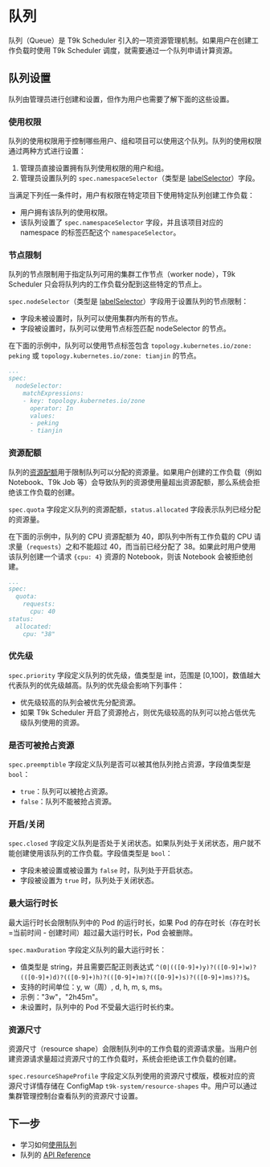 # 队列

队列（Queue）是 T9k Scheduler 引入的一项资源管理机制。如果用户在创建工作负载时使用 T9k Scheduler 调度，就需要通过一个队列申请计算资源。

## 队列设置

队列由管理员进行创建和设置，但作为用户也需要了解下面的这些设置。

### 使用权限

队列的使用权限用于控制哪些用户、组和项目可以使用这个队列。队列的使用权限通过两种方式进行设置：

1. 管理员直接设置拥有队列使用权限的用户和组。
2. 管理员设置队列的 `spec.namespaceSelector`（类型是 <a target="_blank" rel="noopener noreferrer" href="https://github.com/kubernetes/apimachinery/blob/v0.29.0/pkg/apis/meta/v1/types.go#L1213">labelSelector</a>）字段。

当满足下列任一条件时，用户有权限在特定项目下使用特定队列创建工作负载：

* 用户拥有该队列的使用权限。
* 该队列设置了 `spec.namespaceSelector` 字段，并且该项目对应的 namespace 的标签匹配这个 `namespaceSelector`。

### 节点限制

队列的节点限制用于指定队列可用的集群工作节点（worker node），T9k Scheduler 只会将队列内的工作负载分配到这些特定的节点上。

`spec.nodeSelector`（类型是 <a target="_blank" rel="noopener noreferrer" href="https://github.com/kubernetes/apimachinery/blob/v0.29.0/pkg/apis/meta/v1/types.go#L1213">labelSelector</a>）字段用于设置队列的节点限制：

* 字段未被设置时，队列可以使用集群内所有的节点。
* 字段被设置时，队列可以使用节点标签匹配 nodeSelector 的节点。

在下面的示例中，队列可以使用节点标签包含 `topology.kubernetes.io/zone: peking` 或 `topology.kubernetes.io/zone: tianjin` 的节点。

```yaml
...
spec:
  nodeSelector:
    matchExpressions:
    - key: topology.kubernetes.io/zone
      operator: In
      values:
      - peking
      - tianjin
```

### 资源配额

队列的[资源配额](../index.md#资源配额)用于限制队列可以分配的资源量。如果用户创建的工作负载（例如 Notebook、T9k Job 等）会导致队列的资源使用量超出资源配额，那么系统会拒绝该工作负载的创建。

`spec.quota` 字段定义队列的资源配额，`status.allocated` 字段表示队列已经分配的资源量。

在下面的示例中，队列的 CPU 资源配额为 40，即队列中所有工作负载的 CPU 请求量（`requests`）之和不能超过 40，而当前已经分配了 38。如果此时用户使用该队列创建一个请求 `{cpu: 4}` 资源的 Notebook，则该 Notebook 会被拒绝创建。

```yaml
...
spec:
  quota:
    requests:
      cpu: 40
status:
  allocated:
    cpu: "38"
```

### 优先级

`spec.priority` 字段定义队列的优先级，值类型是 int，范围是 [0,100]，数值越大代表队列的优先级越高。队列的优先级会影响下列事件：

* 优先级较高的队列会被优先分配资源。
* 如果 T9k Scheduler 开启了资源抢占，则优先级较高的队列可以抢占低优先级队列使用的资源。

### 是否可被抢占资源

`spec.preemptible` 字段定义队列是否可以被其他队列抢占资源，字段值类型是 `bool`：

* `true`：队列可以被抢占资源。
* `false`：队列不能被抢占资源。

### 开启/关闭

`spec.closed` 字段定义队列是否处于关闭状态。如果队列处于关闭状态，用户就不能创建使用该队列的工作负载。字段值类型是 `bool`：

* 字段未被设置或被设置为 `false` 时，队列处于开启状态。
* 字段被设置为 `true` 时，队列处于关闭状态。

### 最大运行时长

最大运行时长会限制队列中的 Pod 的运行时长，如果 Pod 的存在时长（存在时长=当前时间 - 创建时间）超过最大运行时长，Pod 会被删除。

`spec.maxDuration` 字段定义队列的最大运行时长：

* 值类型是 string，并且需要匹配正则表达式 `^(0|(([0-9]+)y)?(([0-9]+)w)?(([0-9]+)d)?(([0-9]+)h)?(([0-9]+)m)?(([0-9]+)s)?(([0-9]+)ms)?)$`。
* 支持的时间单位：y, w（周）, d, h, m, s, ms。
* 示例："3w"，"2h45m"。
* 未设置时，队列中的 Pod 不受最大运行时长约束。

### 资源尺寸

资源尺寸（resource shape）会限制队列中的工作负载的资源请求量。当用户创建资源请求量超过资源尺寸的工作负载时，系统会拒绝该工作负载的创建。

`spec.resourceShapeProfile` 字段定义队列使用的资源尺寸模版，模板对应的资源尺寸详情存储在 ConfigMap `t9k-system/resource-shapes` 中。用户可以通过集群管理控制台查看队列的资源尺寸设置。

## 下一步

* 学习如何[使用队列](../../tasks/use-queue.md)
* 队列的 [API Reference](../../references/api-reference/scheduler.md#queue)
